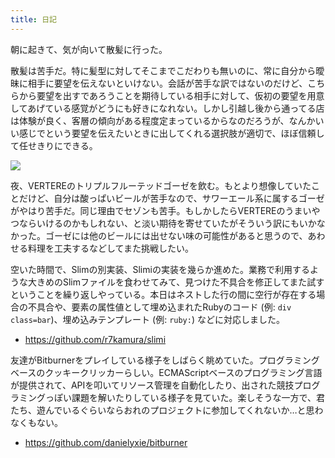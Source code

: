 ```yaml
---
title: 日記
---
```


朝に起きて、気が向いて散髪に行った。

散髪は苦手だ。特に髪型に対してそこまでこだわりも無いのに、常に自分から曖昧に相手に要望を伝えないといけない。会話が苦手な訳ではないのだけど、こちらから要望を出すであろうことを期待している相手に対して、仮初の要望を用意してあげている感覚がどうにも好きになれない。しかし引越し後から通ってる店は体験が良く、客層の傾向がある程度定まっているからなのだろうが、なんかいい感じでという要望を伝えたいときに出してくれる選択肢が適切で、ほぼ信頼して任せきりにできる。

![](https://i.imgur.com/kpVzY5Ch.jpg)

夜、VERTEREのトリプルフルーテッドゴーゼを飲む。もとより想像していたことだけど、自分は酸っぱいビールが苦手なので、サワーエール系に属するゴーゼがやはり苦手だ。同じ理由でセゾンも苦手。もしかしたらVERTEREのうまいやつならいけるのかもしれない、と淡い期待を寄せていたがそういう訳にもいかなかった。ゴーゼには他のビールには出せない味の可能性があると思うので、あわせる料理を工夫するなどしてまた挑戦したい。

空いた時間で、Slimの別実装、Slimiの実装を幾らか進めた。業務で利用するような大きめのSlimファイルを食わせてみて、見つけた不具合を修正してまた試すということを繰り返しやっている。本日はネストした行の間に空行が存在する場合の不具合や、要素の属性値として埋め込まれたRubyのコード (例: `div class=bar`)、埋め込みテンプレート (例: `ruby:`) などに対応しました。

- <https://github.com/r7kamura/slimi>

友達がBitburnerをプレイしている様子をしばらく眺めていた。プログラミングベースのクッキークリッカーらしい。ECMAScriptベースのプログラミング言語が提供されて、APIを叩いてリソース管理を自動化したり、出された競技プログラミングっぽい課題を解いたりしている様子を見ていた。楽しそうな一方で、君たち、遊んでいるぐらいならおれのプロジェクトに参加してくれないか…と思わなくもない。

- <https://github.com/danielyxie/bitburner>
